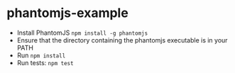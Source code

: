 phantomjs-example
=============

* Install PhantomJS `npm install -g phantomjs`
* Ensure that the directory containing the phantomjs executable is in your PATH
* Run `npm install`
* Run tests: `npm test`
